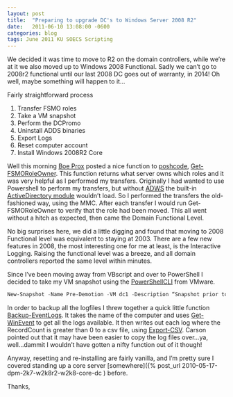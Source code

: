 ```yaml
---
layout: post
title:  "Preparing to upgrade DC's to Windows Server 2008 R2"
date:   2011-06-10 13:08:00 -0600
categories: blog
tags: June 2011 KU SOECS Scripting
---
```

We decided it was time to move to R2 on the domain controllers, while we’re at it we also moved up to Windows 2008 Functional. Sadly we can’t go to 2008r2 functional until our last 2008 DC goes out of warranty, in 2014! Oh well, maybe something will happen to it…

Fairly straightforward process

1. Transfer FSMO roles
2. Take a VM snapshot
3. Perform the DCPromo
4. Uninstall ADDS binaries
5. Export Logs
6. Reset computer account
7. Install Windows 2008R2 Core

Well this morning [Boe Prox](http://learn-powershell.net/) posted a nice function to [poshcode](http://poshcode.org/), [Get-FSMORoleOwner](http://poshcode.org/2727). This function returns what server owns which roles and it was very helpful as I performed my transfers. Originally I had wanted to use Powershell to perform my transfers, but without [ADWS](http://technet.microsoft.com/en-us/library/dd391908(v=ws.10).aspx) the built-in [ActiveDirectory module](http://technet.microsoft.com/en-us/library/ee617195.aspx) wouldn’t load. So I performed the transfers the old-fashioned way, using the MMC. After each transfer I would run Get-FSMORoleOwner to verify that the role had been moved. This all went without a hitch as expected, then came the Domain Functional Level.

No big surprises here, we did a little digging and found that moving to 2008 Functional level was equivalent to staying at 2003. There are a few new features in 2008, the most interesting one for me at least, is the Interactive Logging. Raising the functional level was a breeze, and all domain controllers reported the same level within minutes.

Since I’ve been moving away from VBscript and over to PowerShell I decided to take my VM snapshot using the [PowerShellCLI](http://communities.vmware.com/community/vmtn/server/vsphere/automationtools/powercli) from VMware.

``` powershell
New-Snapshot -Name Pre-Demotion -VM dc1 -Description “Snapshot prior to demoting.”
```

In order to backup all the logfiles I threw together a quick little function [Backup-EventLogs](https://github.com/mod-posh/ComputerManagement#backup-eventlog). It takes the name of the computer and uses [Get-WinEvent](http://technet.microsoft.com/en-us/library/dd367894.aspx) to get all the logs available. It then writes out each log where the RecordCount is greater than 0 to a csv file, using [Export-CSV](http://technet.microsoft.com/en-us/library/dd347724.aspx). Carson pointed out that it may have been easier to copy the log files over…ya, well…dammit I wouldn’t have gotten a nifty function out of it though!

   Anyway, resetting and re-installing are fairly vanilla, and I’m pretty sure I covered standing up a core server [somewhere]({% post_url 2010-05-17-dpm-2k7-w2k8r2-w2k8-core-dc ) before.

Thanks,
